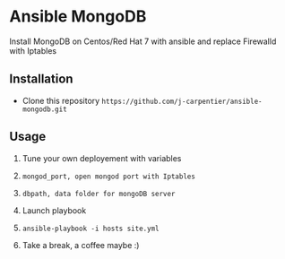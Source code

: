 # Ansible MongoDB
Install MongoDB on Centos/Red Hat 7 with ansible and replace Firewalld with Iptables

## Installation
- Clone this repository
`https://github.com/j-carpentier/ansible-mongodb.git`

## Usage

1. Tune your own deployement with variables
11. `mongod_port, open mongod port with Iptables`
12. `dbpath, data folder for mongoDB server`

2. Launch playbook
21. `ansible-playbook -i hosts site.yml`

3. Take a break, a coffee maybe :)
